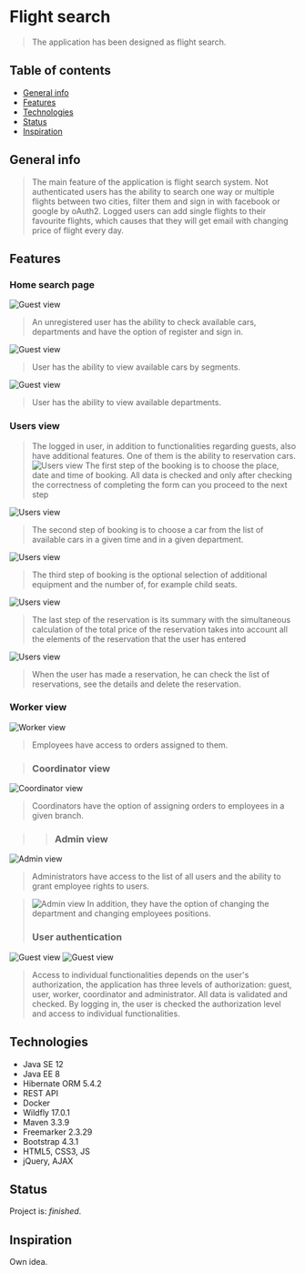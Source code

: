 # Flight search
> The application has been designed as flight search.

## Table of contents
* [General info](#general-info)
* [Features](#features)
* [Technologies](#technologies)
* [Status](#status)
* [Inspiration](#inspiration)

## General info
>The main feature of the application is flight search system. Not authenticated users has the ability to search one way or multiple flights between two cities, filter them and sign in with facebook or google by oAuth2. 
Logged users can add single flights to their favourite flights, which causes that they will get email with changing price of flight every day.

## Features

### Home search page
![Guest view](./docs/guest_main.png) 
> An unregistered user has the ability to check available cars, departments and have the option of register and sign in. 

![Guest view](./docs/guest_cars.png) 
>User has the ability to view available cars by segments.

![Guest view](./docs/guest_departments.png) 
>User has the ability to view available departments.

### Users view
>The logged in user, in addition to functionalities regarding guests, also have additional features. One of them is the ability to reservation cars.
![Users view](./docs/reservation_1.png) 
> The first step of the booking is to choose the place, date and time of booking. All data is checked and only after checking the correctness of completing the form can you proceed to the next step

![Users view](./docs/reservation_2.png) 
> The second step of booking is to choose a car from the list of available cars in a given time and in a given department.

![Users view](./docs/reservation_3.png) 
> The third step of booking is the optional selection of additional equipment and the number of, for example child seats.

![Users view](./docs/reservation_4.png) 
> The last step of the reservation is its summary with the simultaneous calculation of the total price of the reservation takes into account all the elements of the reservation that the user has entered

![Users view](./docs/user_reservationsList.png) 
>  When the user has made a reservation, he can check the list of reservations, see the details and delete the reservation.

### Worker view
![Worker view](./docs/worker.png)
> Employees have access to orders assigned to them.

>### Coordinator view
 ![Coordinator view](./docs/coordinator.png)
 > Coordinators have the option of assigning orders to employees in a given branch.

>>### Admin view
  ![Admin view](./docs/admin_users.png)
  > Administrators have access to the list of all users and the ability to grant employee rights to users.

>![Admin view](./docs/admin_privilages.png)
   > In addition, they have the option of changing the department and changing employees positions.
>
>### User authentication 
 ![Guest view](./docs/guest_registration.png) 
 ![Guest view](./docs/guest_signIn.png) 
 > Access to individual functionalities depends on the user's authorization, the application has three levels of authorization: 
 guest, user, worker, coordinator and administrator. All data is validated and checked. 
 By logging in, the user is checked the authorization level and access to individual functionalities.

## Technologies
* Java SE 12
* Java EE 8
* Hibernate ORM 5.4.2
* REST API
* Docker
* Wildfly 17.0.1
* Maven 3.3.9
* Freemarker 2.3.29
* Bootstrap 4.3.1
* HTML5, CSS3, JS
* jQuery, AJAX

## Status
Project is: _finished_.

## Inspiration
Own idea.